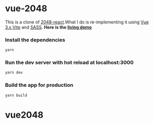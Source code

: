 vue-2048
==========

This is a clone of [2048-react](https://github.com/IvanVergiliev/2048-react).What I do is re-implementing it using [Vue 3.x](https://cn.vuejs.org/),[Vite](https://github.com/vitejs/vite/)
and [SASS](http://sass-lang.com/).
**Here is the [living demo](https://pengfu.github.io/vue-2048/)**

### Install the dependencies

```bash
yarn
```

### Run the dev server with hot reload at localhost:3000

```bash
yarn dev
```

### Build the app for production

```bash
yarn build
```

# vue2048
